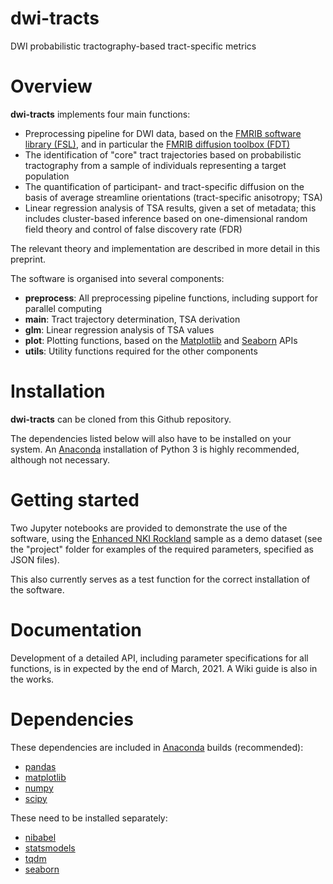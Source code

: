 # dwi-tracts
DWI probabilistic tractography-based tract-specific metrics

# Overview
**dwi-tracts** implements four main functions:

* Preprocessing pipeline for DWI data, based on the [FMRIB software library (FSL)](https://fsl.fmrib.ox.ac.uk/fsl/fslwiki), and in particular the [FMRIB diffusion toolbox (FDT)](https://fsl.fmrib.ox.ac.uk/fsl/fslwiki/FDT)
* The identification of "core" tract trajectories based on probabilistic tractography from a sample of individuals representing a target population
* The quantification of participant- and tract-specific diffusion on the basis of average streamline orientations (tract-specific anisotropy; TSA)
* Linear regression analysis of TSA results, given a set of metadata; this includes cluster-based inference based on one-dimensional random field theory and control of false discovery rate (FDR)

The relevant theory and implementation are described in more detail in this preprint.

The software is organised into several components:

* **preprocess**: All preprocessing pipeline functions, including support for parallel computing
* **main**: Tract trajectory determination, TSA derivation
* **glm**: Linear regression analysis of TSA values
* **plot**: Plotting functions, based on the [Matplotlib](https://matplotlib.org/) and [Seaborn](https://seaborn.pydata.org/) APIs
* **utils**: Utility functions required for the other components

# Installation
**dwi-tracts** can be cloned from this Github repository. 

The dependencies listed below will also have to be installed on your system. An [Anaconda](https://anaconda.org/anaconda) installation of Python 3 is highly recommended, although not necessary.

# Getting started
Two Jupyter notebooks are provided to demonstrate the use of the software, using the [Enhanced NKI Rockland](http://fcon_1000.projects.nitrc.org/indi/enhanced/) sample as a demo dataset (see the "project" folder for examples of the required parameters, specified as JSON files). 

This also currently serves as a test function for the correct installation of the software.

# Documentation
Development of a detailed API, including parameter specifications for all functions, is in expected by the end of March, 2021. A Wiki guide is also in the works.

# Dependencies

These dependencies are included in [Anaconda](https://docs.anaconda.com/anaconda/install/) builds (recommended):
* [pandas](https://pandas.pydata.org/pandas-docs/stable/getting_started/install.html)
* [matplotlib](https://anaconda.org/conda-forge/matplotlib)
* [numpy](https://anaconda.org/anaconda/numpy)
* [scipy](https://anaconda.org/anaconda/scipy)

These need to be installed separately:
* [nibabel](https://anaconda.org/conda-forge/nibabel)
* [statsmodels](https://anaconda.org/anaconda/statsmodels)
* [tqdm](https://anaconda.org/conda-forge/tqdm)
* [seaborn](https://anaconda.org/anaconda/seaborn)
